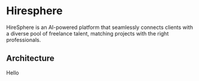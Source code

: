 # Hiresphere
HireSphere is an AI-powered platform that seamlessly connects clients with a diverse pool of freelance talent, matching projects with the right professionals.

## Architecture
Hello
